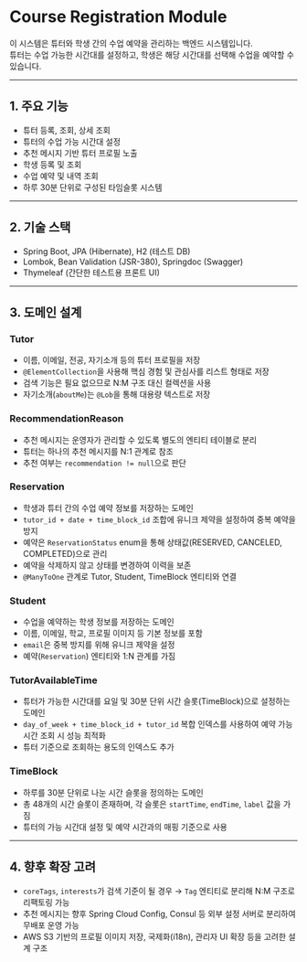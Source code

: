 # Course Registration Module

이 시스템은 튜터와 학생 간의 수업 예약을 관리하는 백엔드 시스템입니다.  
튜터는 수업 가능한 시간대를 설정하고, 학생은 해당 시간대를 선택해 수업을 예약할 수 있습니다.

---

## 1. 주요 기능

- 튜터 등록, 조회, 상세 조회  
- 튜터의 수업 가능 시간대 설정  
- 추천 메시지 기반 튜터 프로필 노출  
- 학생 등록 및 조회  
- 수업 예약 및 내역 조회  
- 하루 30분 단위로 구성된 타임슬롯 시스템  

---

## 2. 기술 스택

- Spring Boot, JPA (Hibernate), H2 (테스트 DB)  
- Lombok, Bean Validation (JSR-380), Springdoc (Swagger)  
- Thymeleaf (간단한 테스트용 프론트 UI)  

---

## 3. 도메인 설계

### Tutor

- 이름, 이메일, 전공, 자기소개 등의 튜터 프로필을 저장  
- `@ElementCollection`을 사용해 핵심 경험 및 관심사를 리스트 형태로 저장  
- 검색 기능은 필요 없으므로 N:M 구조 대신 컬렉션을 사용  
- 자기소개(`aboutMe`)는 `@Lob`을 통해 대용량 텍스트로 저장  

### RecommendationReason

- 추천 메시지는 운영자가 관리할 수 있도록 별도의 엔티티 테이블로 분리  
- 튜터는 하나의 추천 메시지를 N:1 관계로 참조  
- 추천 여부는 `recommendation != null`으로 판단  

### Reservation

- 학생과 튜터 간의 수업 예약 정보를 저장하는 도메인  
- `tutor_id + date + time_block_id` 조합에 유니크 제약을 설정하여 중복 예약을 방지  
- 예약은 `ReservationStatus` enum을 통해 상태값(RESERVED, CANCELED, COMPLETED)으로 관리  
- 예약을 삭제하지 않고 상태를 변경하여 이력을 보존  
- `@ManyToOne` 관계로 Tutor, Student, TimeBlock 엔티티와 연결  

### Student

- 수업을 예약하는 학생 정보를 저장하는 도메인  
- 이름, 이메일, 학교, 프로필 이미지 등 기본 정보를 포함  
- `email`은 중복 방지를 위해 유니크 제약을 설정  
- 예약(`Reservation`) 엔티티와 1:N 관계를 가짐  

### TutorAvailableTime

- 튜터가 가능한 시간대를 요일 및 30분 단위 시간 슬롯(TimeBlock)으로 설정하는 도메인  
- `day_of_week + time_block_id + tutor_id` 복합 인덱스를 사용하여 예약 가능 시간 조회 시 성능 최적화  
- 튜터 기준으로 조회하는 용도의 인덱스도 추가  

### TimeBlock

- 하루를 30분 단위로 나눈 시간 슬롯을 정의하는 도메인  
- 총 48개의 시간 슬롯이 존재하며, 각 슬롯은 `startTime`, `endTime`, `label` 값을 가짐  
- 튜터의 가능 시간대 설정 및 예약 시간과의 매핑 기준으로 사용  

---

## 4. 향후 확장 고려

- `coreTags`, `interests`가 검색 기준이 될 경우 → `Tag` 엔티티로 분리해 N:M 구조로 리팩토링 가능  
- 추천 메시지는 향후 Spring Cloud Config, Consul 등 외부 설정 서버로 분리하여 무배포 운영 가능  
- AWS S3 기반의 프로필 이미지 저장, 국제화(i18n), 관리자 UI 확장 등을 고려한 설계 구조  
